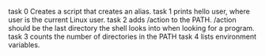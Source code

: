 task 0 Creates a script that creates an alias.
task 1 prints hello user, where user is the current Linux user.
task 2 adds /action to the PATH. /action should be the last directory the shell looks into when looking for a program.
task 3 counts the number of directories in the PATH
task 4 lists environment variables.


